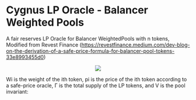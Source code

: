# Cygnus LP Oracle - Balancer Weighted Pools

A fair reserves LP Oracle for Balancer WeightedPools with n tokens, Modified from Revest Finance (https://revestfinance.medium.com/dev-blog-on-the-derivation-of-a-safe-price-formula-for-balancer-pool-tokens-33e8993455d0)

<p align="center">
<img src="https://user-images.githubusercontent.com/97303883/231590227-b6affddf-1e28-4d76-a8ef-c685494cf284.png" />
</p>

Wi is the weight of the ith token, pi is the price of the ith token according to a safe-price oracle, Γ is the total supply of the LP tokens, and V is the pool invariant:
